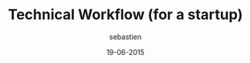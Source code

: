 ---
layout: video
title: "Technical Workflow (for a startup)"
author: sebastien
date: 19-06-2015
youtube_slug: "JQRiwZKJktE"
labels:
  - workshop
thumbnail: thumbnail-technical-workflow.jpg
description: "Sebastien Saunier vous présente un ensemble d'outils et de processus à utiliser pour mettre en place un workflow efficace entre vos développeurs et le reste de votre équipe."
---